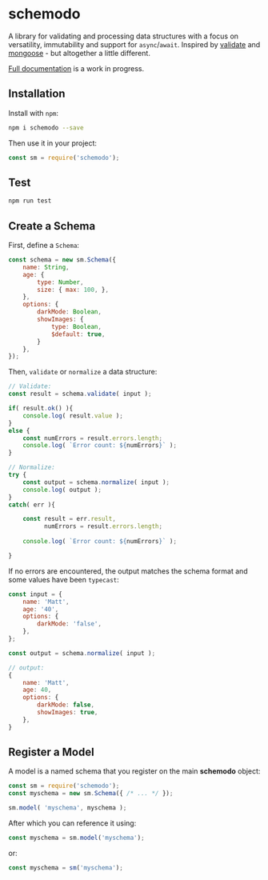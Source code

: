 # schemodo

A library for validating and processing data structures with a focus on 
versatility, immutability and support for `async`/`await`. Inspired by
[validate](https://www.npmjs.com/package/validate) and
[mongoose](https://mongoosejs.com/) - but altogether a little different.

[Full documentation](https://traverse1984.github.io/schemodo) is a work in
progress.

## Installation

Install with `npm`:

```bash
npm i schemodo --save
```

Then use it in your project:

```javascript
const sm = require('schemodo');
```

## Test

```javascript
npm run test
```

## Create a Schema

First, define a `Schema`:

```javascript
const schema = new sm.Schema({
    name: String,
    age: {
        type: Number,
        size: { max: 100, },
    },
    options: {
        darkMode: Boolean,
        showImages: {
            type: Boolean,
            $default: true,
        }
    },
});
```

Then, `validate` or `normalize` a data structure:

```javascript
// Validate:
const result = schema.validate( input );

if( result.ok() ){ 
    console.log( result.value );
}
else {
    const numErrors = result.errors.length;
    console.log( `Error count: ${numErrors}` );
}

// Normalize:
try {
    const output = schema.normalize( input );
    console.log( output );
} 
catch( err ){

    const result = err.result,
          numErrors = result.errors.length;
    
    console.log( `Error count: ${numErrors}` );

}
```

If no errors are encountered, the output matches the schema format and some
values have been `typecast`:

```javascript
const input = {
    name: 'Matt',
    age: '40',
    options: {
        darkMode: 'false',
    },
};

const output = schema.normalize( input );

// output:
{
    name: 'Matt',
    age: 40,
    options: {
        darkMode: false,
        showImages: true,
    },
}
```

## Register a Model

A model is a named schema that you register on the main **schemodo** object:

```javascript
const sm = require('schemodo');
const myschema = new sm.Schema({ /* ... */ });

sm.model( 'myschema', myschema );
```

After which you can reference it using:

```javascript
const myschema = sm.model('myschema');
```

or:

```javascript
const myschema = sm('myschema');
```